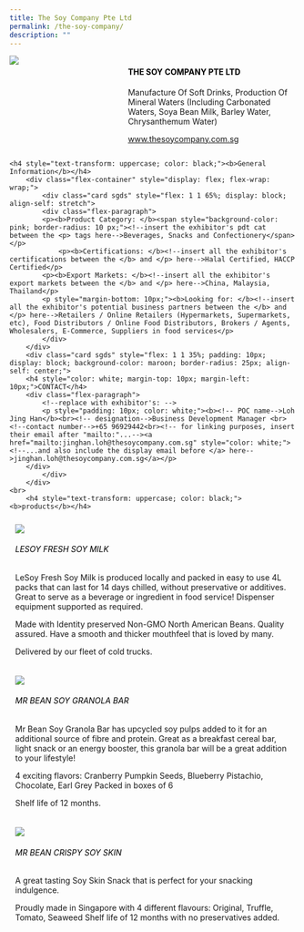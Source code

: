 ```yaml
---
title: The Soy Company Pte Ltd
permalink: /the-soy-company/
description: ""
---
```

<div class="flex-paragraph">
		<!--hi there! this is a comment and will provide you with instructional guides-->
		<!--insert booth number here!-->
		<p style="text-transform: uppercase"></p></div>
			<div class="flex-container" style="display: flex; flex-wrap: wrap;">
				<!--insert DOWNLOAD link of company logo between the " marks!-->
			<div class="card sgds" style="flex: 1 1 40%; display: block;"><img src="https://drive.google.com/u/0/uc?id=1BzEI_OoeLbnNKZrigHokqh8LZE9wgCTB&amp;export=download"></div>
	<div class="card-sgds" style="flex: 1 1 58%; display: block; margin-left: 3px">
		<h4 style="text-transform: uppercase; color: black;"><!--insert the exhibitor's name between the <b> tags here--><b>The Soy Company Pte Ltd</b></h4><!--insert the exhibitor's description between the <p> tags here-->
		<p>Manufacture Of Soft Drinks, Production Of Mineral Waters (Including Carbonated Waters, Soya Bean Milk, Barley Water, Chrysanthemum Water)</p>
		<!--insert the exhibitor's website link, making sure there is "https:// www." present please. make sure the entire https link goes in between the " marks-->
		<p><a href="https://www.thesoycompany.com.sg" target="_blank"><!--insert the www website link here (no need for https)-->www.thesoycompany.com.sg</a></p>
	</div>
</div>



	<h4 style="text-transform: uppercase; color: black;"><b>General Information</b></h4>
		<div class="flex-container" style="display: flex; flex-wrap: wrap;">
			<div class="card sgds" style="flex: 1 1 65%; display: block; align-self: stretch">
			<div class="flex-paragraph">
			<p><b>Product Category: </b><span style="background-color: pink; border-radius: 10 px;"><!--insert the exhibitor's pdt cat between the <p> tags here-->Beverages, Snacks and Confectionery</span></p> 
				<p><b>Certifications: </b><!--insert all the exhibitor's certifications between the </b> and </p> here-->Halal Certified, HACCP Certified</p>
			<p><b>Export Markets: </b><!--insert all the exhibitor's export markets between the </b> and </p> here-->China, Malaysia, Thailand</p>
			<p style="margin-bottom: 10px;"><b>Looking for: </b><!--insert all the exhibitor's potential business partners between the </b> and </p> here-->Retailers / Online Retailers (Hypermarkets, Supermarkets, etc), Food Distributors / Online Food Distributors, Brokers / Agents, Wholesalers, E-Commerce, Suppliers in food services</p>
			</div>
		</div>
		<div class="card sgds" style="flex: 1 1 35%; padding: 10px; display: block; background-color: maroon; border-radius: 25px; align-self: center;">
		<h4 style="color: white; margin-top: 10px; margin-left: 10px;">CONTACT</h4>
		<div class="flex-paragraph">
			<!--replace with exhibitor's: -->
			<p style="padding: 10px; color: white;"><b><!-- POC name-->Loh Jing Han</b><br><!-- designation-->Business Development Manager <br><!--contact number-->+65 96929442<br><!-- for linking purposes, insert their email after "mailto:"...--><a href="mailto:jinghan.loh@thesoycompany.com.sg" style="color: white;"><!--...and also include the display email before </a> here-->jinghan.loh@thesoycompany.com.sg</a></p>
		</div>
			</div>
		</div>
	<br>
		<h4 style="text-transform: uppercase; color: black;"><b>products</b></h4>
<div style="display: flex; flex-wrap: wrap;">
  <div class="card sgds" style="flex: 1 1 47%; margin: 10px; display: block;"><!--insert the exhibitor's DOWNLOAD image for product between the " marks here-->
	<div class="flex-image" style="display: block;"><img src="https://drive.google.com/u/0/uc?id=1ryP9ZyPKmtCQJ4W7JDKM5m5EbPL7SIhJ&amp;export=download"></div>
	<div class="flex-paragraph">
		<h6 style="text-transform: uppercase; color: black;"><!--insert product name before </h6> and product description after <p>-->LeSoy Fresh Soy Milk</h6>
		<p>LeSoy Fresh Soy Milk is produced locally and packed in easy to use 4L packs that can last for 14 days chilled, without preservative or additives. Great to serve as a beverage or ingredient in food service! 
Dispenser equipment supported as required.

Made with Identity preserved Non-GMO North American Beans. Quality assured.
Have a smooth and thicker mouthfeel that is loved by many. 

Delivered by our fleet of cold trucks.</p></div>
	</div>
		<div class="card sgds" style="flex: 1 1 47%; margin: 10px; display: block;">
		<div class="flex-image" style="display: block;"><img src="https://drive.google.com/u/0/uc?id=1g5UtWkFlZ4PCE5orIyjEwdJWKO0r2qXq&amp;export=download"></div>
	<div class="flex-paragraph">
		<h6 style="text-transform: uppercase; color: black;">Mr Bean Soy Granola Bar</h6>
		<p>Mr Bean Soy Granola Bar has upcycled soy pulps added to it for an additional source of fibre and protein. Great as a breakfast cereal bar, light snack or an energy booster, this granola bar will be a great addition to your lifestyle!

4 exciting flavors: Cranberry Pumpkin Seeds, Blueberry Pistachio, Chocolate, Earl Grey
Packed in boxes of 6

Shelf life of 12 months.</p></div>
	</div>
		<div class="card sgds" style="flex: 1 1 47%; margin: 10px; display: block;">
		<div class="flex-image" style="display: block;"><img src="https://drive.google.com/u/0/uc?id=1y2T6Q3nbcyj9R5OXmWpgGhslibd65KJp&amp;export=download"></div>
	<div class="flex-paragraph">
		<h6 style="text-transform: uppercase; color: black;">Mr Bean Crispy Soy Skin </h6>
		<p>A great tasting Soy Skin Snack that is perfect for your snacking indulgence. 

Proudly made in Singapore with 4 different flavours: Original, Truffle, Tomato, Seaweed
Shelf life of 12 months with no preservatives added.</p></div>
		</div>
	<!--don't delete these 2 tags. double check how the layout looks on the right too and lemme know if there are any problems! thank u so much for ur hardwork!-->
	</div>